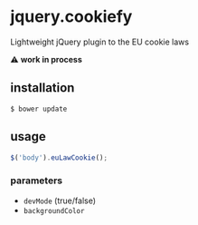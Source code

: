 # jquery.cookiefy
Lightweight jQuery plugin to the EU cookie laws

:warning: **work in process**

## installation 
`$ bower update`

## usage
```JavaScript
$('body').euLawCookie();
```

### parameters
* `devMode` (true/false)
* `backgroundColor`